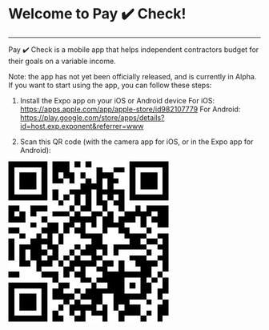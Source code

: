 # Welcome to Pay ✔️ Check!
*************************
Pay ✔️ Check is a mobile app that helps independent contractors budget for their goals on a variable income.

Note: the app has not yet been officially released, and is currently in Alpha. If you want to start using the app, you can follow these steps:

1) Install the Expo app on your iOS or Android device
    For iOS: https://apps.apple.com/app/apple-store/id982107779
    For Android: https://play.google.com/store/apps/details?id=host.exp.exponent&referrer=www

2) Scan this QR code (with the camera app for iOS, or in the Expo app for Android):

![PayCheck QR](./assets/PayCheckQR.png)
